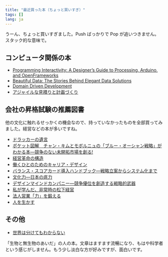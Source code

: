 ```yaml
---
title: "最近買った本（ちょっと買いすぎ）"
tags: []
lang: ja
---
```


うーん、ちょっと買いすぎました。Push ばっかりで Pop が追いつきません。スタック的な意味で。

## コンピュータ関係の本

- [Programming Interactivity: A Designer&#8217;s Guide to Processing, Arduino, and OpenFrameworks](http://amazon.co.jp/o/ASIN/0596154143/nanataisan-22)
- [Beautiful Data: The Stories Behind Elegant Data Solutions](http://amazon.co.jp/o/ASIN/0596157118/nanataisan-22)
- [Domain Driven Development](http://amazon.co.jp/o/ASIN/0321125215/nanataisan-22)
- [アジャイルな見積りと計画づくり](http://amazon.co.jp/o/ASIN/4839924023/nanataisan-22)

## 会社の昇格試験の推薦図書

他の文化に触れるせっかくの機会なので、持っていなかったものを全部買ってみました。経営などの本が多いですね。

- [ドラッカーの遺言](http://amazon.co.jp/o/ASIN/4062820005/nanataisan-22)
- [ポケット図解　チャン・キムとモボルニュの「ブルー・オーシャン戦略」がわかる本—競争のない未開拓市場を創る!](http://amazon.co.jp/o/ASIN/4798014028/nanataisan-22)
- [経営革命の構造](http://amazon.co.jp/o/ASIN/4004306426/nanataisan-22)
- [働くひとのためのキャリア・デザイン](http://amazon.co.jp/o/ASIN/456961941X/nanataisan-22)
- [バランス・スコアカード導入ハンドブック—戦略立案からシステム化まで](http://amazon.co.jp/o/ASIN/4492554912/nanataisan-22)
- [文化力—日本の底力](http://amazon.co.jp/o/ASIN/4900594946/nanataisan-22)
- [デザインマインドカンパニー—競争優位を創造する戦略的武器](http://amazon.co.jp/o/ASIN/4478500908/nanataisan-22)
- [私が学んだ、非常時の松下経営](http://amazon.co.jp/o/ASIN/480613418X/nanataisan-22)
- [法人営業「力」を鍛える](http://amazon.co.jp/o/ASIN/4492555358/nanataisan-22)
- [人を生かす](http://amazon.co.jp/o/ASIN/4532314070/nanataisan-22)

## その他

- [世界は分けてもわからない](http://amazon.co.jp/o/ASIN/4062880008/nanataisan-22)

「生物と無生物のあいだ」の人の本。文章はますます流暢になり、もはや科学者という感じがしません。もう少し淡白な方が好みですが、面白いです。
